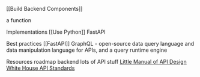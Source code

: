 [[Build Backend Components]]

a function

Implementations
[[Use Python]] FastAPI 

Best practices
[[FastAPI]]
GraphQL - open-source data query language and data manipulation language for APIs, and a query runtime engine

Resources
roadmap backend lots of API stuff
[Little Manual of API Design](https://www.cs.vu.nl/~jbe248/api-design.pdf)
[White House API Standards](https://github.com/WhiteHouse/api-standards)
